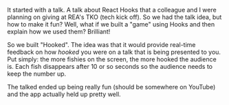 It started with a talk. A talk about React Hooks that a colleague and I were planning on giving at REA's TKO (tech kick off). So we had the talk idea, but how to make it fun? Well, what if we built a "game" using Hooks and then explain how we used them? Brilliant!

So we built "Hooked". The idea was that it would provide real-time feedback on how _hooked_ you were on a talk that is being presented to you. Put simply: the more fishies on the screen, the more hooked the audience is. Each fish disappears after 10 or so seconds so the audience needs to keep the number up.

The talked ended up being really fun (should be somewhere on YouTube) and the app actually held up pretty well.